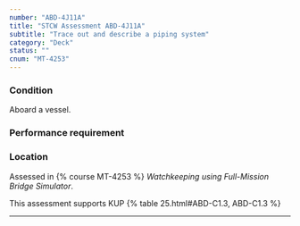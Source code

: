 ```yaml
---
number: "ABD-4J11A"
title: "STCW Assessment ABD-4J11A"
subtitle: "Trace out and describe a piping system"
category: "Deck"
status: ""
cnum: "MT-4253"
---
```

### Condition

Aboard a vessel.

### Performance requirement 


### Location

Assessed in  {% course  MT-4253 %}  *Watchkeeping using Full-Mission Bridge Simulator*.

This assessment supports KUP {% table 25.html#ABD-C1.3, ABD-C1.3 %}

***


